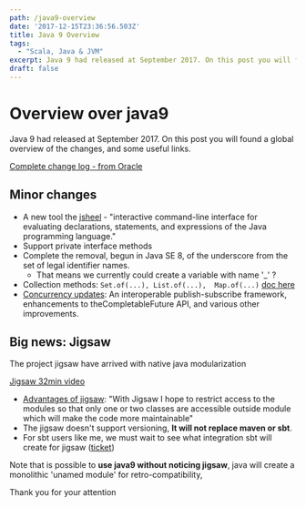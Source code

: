 ```yaml
---
path: /java9-overview
date: '2017-12-15T23:36:56.503Z'
title: Java 9 Overview
tags: 
  - "Scala, Java & JVM"
excerpt: Java 9 had released at September 2017. On this post you will found a global overview of the changes, and some useful links.
draft: false
---
```


# Overview over java9 

Java 9 had released at September 2017. On this post you will found a global overview of the changes, and some useful links. 

[Complete change log - from Oracle](https://docs.oracle.com/javase/9/whatsnew/toc.html)

## Minor changes
 - A new tool the [jsheel](https://www.youtube.com/watch?v=PHJ8-Ef1ZE4) - "interactive command-line interface for evaluating declarations, statements, and expressions of the Java programming language."
 - Support private interface methods
 - Complete the removal, begun in Java SE 8, of the underscore from the set of legal identifier names.
   - That means we currently could create a variable with name '_' ?
 - Collection methods: `Set.of(...), List.of(...),  Map.of(...)` [doc here](https://docs.oracle.com/javase/9/core/creating-immutable-lists-sets-and-maps.htm#JSCOR-GUID-202D195E-6E18-41F6-90C0-7423B2C9B381)
 - [Concurrency updates](http://openjdk.java.net/jeps/266): An interoperable publish-subscribe framework, enhancements to theCompletableFuture API, and various other improvements.

## Big news: Jigsaw 
The project jigsaw have arrived with native java modularization

[Jigsaw 32min video](https://www.youtube.com/watch?v=Ks7J_qQVR7Y)

- [Advantages of jigsaw](https://www.quora.com/What-benefits-will-the-new-Java-9-module-system-bring-compared-to-using-jars): "With Jigsaw I hope to restrict access to the modules so that only one or two classes are accessible outside module which will make the code more maintainable"
- The jigsaw doesn't support versioning, **It will not replace maven or sbt**.
- For sbt users like me, we must wait to see what integration sbt will create for jigsaw ([ticket](https://github.com/sbt/sbt/issues/3368))

Note that is possible to **use java9 without noticing jigsaw**, java will create a monolithic 'unamed module' for retro-compatibility,

Thank you for your attention